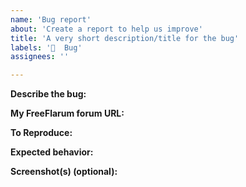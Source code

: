 ```yaml
---
name: 'Bug report'
about: 'Create a report to help us improve'
title: 'A very short description/title for the bug'
labels: '🐞  Bug'
assignees: ''

---
```


<!-- Text in these blocks, or in [//]: # "these" will NOT be
visible in the issue. They are just comments to guide you through
the issue creation process. Please, do not type anything in them.
You can also remove them, if you want. -->


**Describe the bug:**

[//]: # "Replace this line with a clear and concise description of what the bug is, or start writing below it."

**My FreeFlarum forum URL:**

[//]: # "For example, https://x.freeflarum.com where 'x' is your forum name."

**To Reproduce:**

<!-- Brief and clear steps to reproduce the behavior, for example:
1. Go to '...'
2. Click on '...'
3. Look at '...'
4. See the error. -->

**Expected behavior:**

[//]: # "A clear and concise description of what you expected to happen."

**Screenshot(s) (optional):**

[//]: # "If applicable, add screenshot(s) to help explain your problem."
